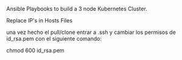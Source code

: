 Ansible Playbooks to build a 3 node Kubernetes Cluster.

Replace IP's in Hosts Files

una vez hecho el pull/clone entrar a .ssh y cambiar los permisos de id_rsa.pem con el siguiente comando: 

chmod 600 id_rsa.pem